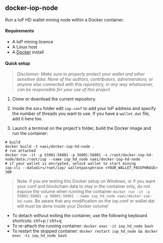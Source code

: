 ## docker-iop-node

Run a IoP HD wallet mining node within a Docker container.

#### Requirements
- A IoP mining licence
- A Linux host
- A [Docker](https://docs.docker.com/engine/installation/) install

#### Quick setup

> _Disclaimer: Make sure to properly protect your wallet and other sensitive data. None of the authors, contributors, administrators, or anyone else connected with this repository, in any way whatsoever, can be responsible for your use of this project._

1. Clone or download the current repository.

2. Inside the `data` folder edit `iop.conf` to add your IoP address and specify the number of threads you want to use. If you have a `wallet.dat` file, add it here too.

3. Launch a terminal on the project's folder, build the Docker image and run the container:

```
# build
docker build -t naei/docker-iop-hd-node .
# run attached
docker run -it -p 55001:56001 -p 56001:56001 -v /root/docker-iop-hd-node/data:/root/iop --name iop_hd_node naei/docker-iop-hd-node
# if your wallet is encrypted, unlock wallet to start mining
iop-cli --datadir=/root/iop/ walletpassphrase <YOUR_WALLET_PASSPHRASE> 300
```

> Note: if you are testing this Docker setup on Windows, or if you want your conf and blockchain data to stay in the container only, do not expose the volume when running the container `docker run -it -p 55001:56001 -p 56001:56001 --name iop_hd_node naei/docker-iop-hd-node`. Be aware that any modification on the iop.conf or wallet.dat will must be done inside your Docker volume!

- To detach without exiting the container, use the following keyboard shortcuts: ctrl+p / ctrl+q
- To re-attach the running container: `docker exec -it iop_hd_node bash`
- To restart the stopped container: `docker restart iop_hd_node && docker exec -ti iop_hd_node bash`
